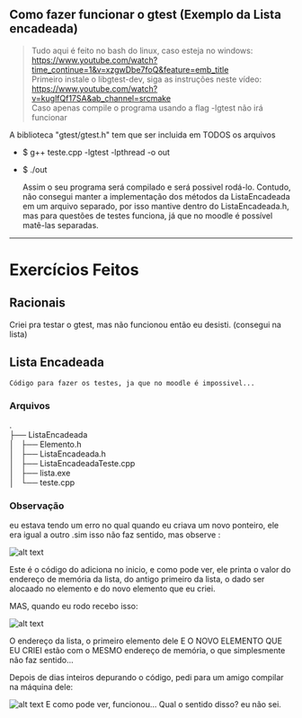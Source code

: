 

## Como fazer funcionar o gtest (Exemplo da Lista encadeada)

> Tudo aqui é feito no bash do linux, caso esteja no windows: https://www.youtube.com/watch?time_continue=1&v=xzgwDbe7foQ&feature=emb_title</br>
> Primeiro instale o libgtest-dev, siga as instruções neste vídeo: https://www.youtube.com/watch?v=kuglfQf17SA&ab_channel=srcmake</br>
> Caso apenas compile o programa usando a flag -lgtest não irá funcionar</br>

A biblioteca "gtest/gtest.h" tem que ser incluida em TODOS os arquivos
- $ g++ teste.cpp -lgtest -lpthread -o out</br>
- $ ./out</br>


    Assim o seu programa será compilado e será possivel rodá-lo.
    Contudo, não consegui manter a implementação dos métodos da ListaEncadeada em um arquivo separado, por isso mantive dentro do ListaEncadeada.h, mas para questões de testes funciona, já que no moodle é possível matê-las separadas.

---
# Exercícios Feitos

## Racionais

Criei pra testar o gtest, mas não funcionou então eu desisti. (consegui na lista)
    
   
## Lista Encadeada

    Código para fazer os testes, ja que no moodle é impossivel...

### Arquivos

.</br>
├── ListaEncadeada</br>
│   ├── Elemento.h</br>
│   ├── ListaEncadeada.h</br>
│   ├── ListaEncadeadaTeste.cpp</br>
│   ├── lista.exe</br>
│   └── teste.cpp</br>

### Observação

eu estava tendo um erro no qual quando eu criava um novo ponteiro, ele era igual a outro .sim isso não faz sentido, mas observe :

![alt text](https://cdn.discordapp.com/attachments/704406974175117344/755170671595880458/unknown.png)

Este é o código do adiciona no inicio, e como pode ver, ele printa o valor do endereço de memória da lista, do antigo primeiro da lista, o dado ser alocaado no elemento e do novo elemento que eu criei.

MAS, quando eu rodo recebo isso:

![alt text](https://cdn.discordapp.com/attachments/704406974175117344/755171077449318400/unknown.png)
    
O endereço da lista, o primeiro elemento dele E O NOVO ELEMENTO QUE EU CRIEI estão com o MESMO endereço de memória, o que simplesmente não faz sentido...

Depois de dias inteiros depurando o código, pedi para um amigo compilar na máquina dele:

![alt text](https://cdn.discordapp.com/attachments/704406974175117344/755169090871492639/unknown.png)
E como pode ver, funcionou... Qual o sentido disso? eu não sei.
